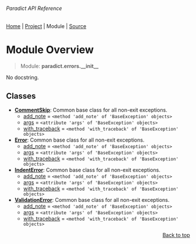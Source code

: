 ###### Paradict API Reference
[Home](/docs/api/README.md) | [Project](/README.md) | Module | [Source](/paradict/errors/__init__.py)

# Module Overview
> Module: **paradict.errors.\_\_init\_\_**

No docstring.

## Classes
- [**CommentSkip**](/docs/api/modules/paradict/errors/__init__/class-CommentSkip.md): Common base class for all non-exit exceptions.
    - [add\_note](/docs/api/modules/paradict/errors/__init__/class-CommentSkip.md#fields-table) = `<method 'add_note' of 'BaseException' objects>`
    - [args](/docs/api/modules/paradict/errors/__init__/class-CommentSkip.md#fields-table) = `<attribute 'args' of 'BaseException' objects>`
    - [with\_traceback](/docs/api/modules/paradict/errors/__init__/class-CommentSkip.md#fields-table) = `<method 'with_traceback' of 'BaseException' objects>`
- [**Error**](/docs/api/modules/paradict/errors/__init__/class-Error.md): Common base class for all non-exit exceptions.
    - [add\_note](/docs/api/modules/paradict/errors/__init__/class-Error.md#fields-table) = `<method 'add_note' of 'BaseException' objects>`
    - [args](/docs/api/modules/paradict/errors/__init__/class-Error.md#fields-table) = `<attribute 'args' of 'BaseException' objects>`
    - [with\_traceback](/docs/api/modules/paradict/errors/__init__/class-Error.md#fields-table) = `<method 'with_traceback' of 'BaseException' objects>`
- [**IndentError**](/docs/api/modules/paradict/errors/__init__/class-IndentError.md): Common base class for all non-exit exceptions.
    - [add\_note](/docs/api/modules/paradict/errors/__init__/class-IndentError.md#fields-table) = `<method 'add_note' of 'BaseException' objects>`
    - [args](/docs/api/modules/paradict/errors/__init__/class-IndentError.md#fields-table) = `<attribute 'args' of 'BaseException' objects>`
    - [with\_traceback](/docs/api/modules/paradict/errors/__init__/class-IndentError.md#fields-table) = `<method 'with_traceback' of 'BaseException' objects>`
- [**ValidationError**](/docs/api/modules/paradict/errors/__init__/class-ValidationError.md): Common base class for all non-exit exceptions.
    - [add\_note](/docs/api/modules/paradict/errors/__init__/class-ValidationError.md#fields-table) = `<method 'add_note' of 'BaseException' objects>`
    - [args](/docs/api/modules/paradict/errors/__init__/class-ValidationError.md#fields-table) = `<attribute 'args' of 'BaseException' objects>`
    - [with\_traceback](/docs/api/modules/paradict/errors/__init__/class-ValidationError.md#fields-table) = `<method 'with_traceback' of 'BaseException' objects>`

<p align="right"><a href="#paradict-api-reference">Back to top</a></p>
